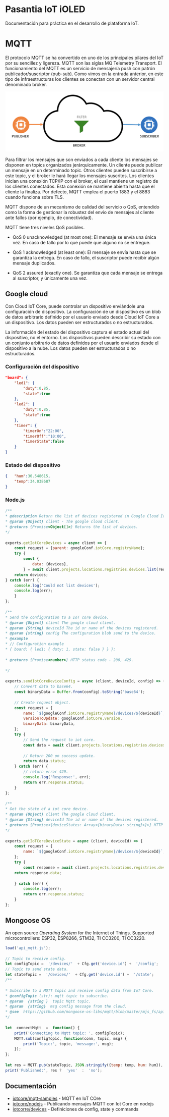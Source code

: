 # Pasantia IoT iOLED

Documentación para práctica en el desarrollo de plataforma IoT. 

# MQTT
El protocolo MQTT se ha convertido en uno de los principales pilares del IoT por su sencillez y ligereza. MQTT son las siglas MQ Telemetry Transport. El funcionamiento del MQTT es un servicio de mensajería push con patrón publicador/suscriptor (pub-sub). Como vimos en la entrada anterior, en este tipo de infraestructuras los clientes se conectan con un servidor central denominado broker.

![Pong](MQTT.png)

Para filtrar los mensajes que son enviados a cada cliente los mensajes se disponen en topics organizados jerárquicamente. Un cliente puede publicar un mensaje en un determinado topic. Otros clientes pueden suscribirse a este topic, y el broker le hará llegar los mensajes suscritos. Los clientes inician una conexión TCP/IP con el broker, el cual mantiene un registro de los clientes conectados. Esta conexión se mantiene abierta hasta que el cliente la finaliza. Por defecto, MQTT emplea el puerto 1883 y el 8883 cuando funciona sobre TLS.

MQTT dispone de un mecanismo de calidad del servicio o QoS, entendido como la forma de gestionar la robustez del envío de mensajes al cliente ante fallos (por ejemplo, de conectividad).

MQTT tiene tres niveles QoS posibles.

* QoS 0 unacknowledged (at most one): El mensaje se envía una única vez. En caso de fallo por lo que puede que alguno no se entregue.

* QoS 1 acknowledged (at least one): El mensaje se envía hasta que se garantiza la entrega. En caso de fallo, el suscriptor puede recibir algún mensaje duplicados.

* QoS 2 assured (exactly one). Se garantiza que cada mensaje se entrega al suscriptor, y únicamente una vez.

## Google cloud

Con Cloud IoT Core, puede controlar un dispositivo enviándole una configuración de dispositivo. La configuración de un dispositivo es un blob de datos arbitrario definido por el usuario enviado desde Cloud IoT Core a un dispositivo. Los datos pueden ser estructurados o no estructurados. 

La información del estado del dispositivo captura el estado actual del dispositivo, no el entorno. Los dispositivos pueden describir su estado con un conjunto arbitrario de datos definidos por el usuario enviados desde el dispositivo a la nube. Los datos pueden ser estructurados o no estructurados. 

### Configuración del dispositivo
```json
"board": {
	"led1": {
		"duty":0.85,
		"state":true
	},
	"led2": {
		"duty":0.85,
		"state":true
	},
	"timer": {
		"timerOn":"22:00",
		"timerOff":"10:00",
		"timerState":false
	}
}
```

### Estado del dispositivo
```json
{   "hum":30.548615,
    "temp":34.038687
}
```
  
### Node.js
```javascript
/**
* @description Return the list of devices registered in Google Cloud IoT core.
* @param {Object} client - The google cloud client.
* @returns {Promise<Object[]>} Returns the list of devices.
*/

exports.getIotCoreDevices = async client => {
	const request = {parent: googleConf.iotCore.registryName};
	try {
        const {
            data: {devices},
        } = await client.projects.locations.registries.devices.list(request);
    return devices;
} catch (err) {
    console.log('Could not list devices');
    console.log(err);
    }
};

/**
* Send the configuration to a IoT core device.
* @param {Object} client The google cloud client.
* @param {String} deviceId The id or name of the devices registered.
* @param {string} config The configuration blob send to the device.
* @example
* // Configuration example
* { board: { led1: { duty: 1, state: false } } };

* @returns {Promise<number>} HTTP status code - 200, 429.

*/

exports.sendIotCoreDeviceConfig = async (client, deviceId, config) => {
    // Convert data to base64.
    const binaryData = Buffer.from(config).toString('base64');

    // Create request object.
    const request = {
        name: `${googleConf.iotCore.registryName}/devices/${deviceId}`,
        versionToUpdate: googleConf.iotCore.version,
        binaryData: binaryData,
    };
    try {
        // Send the request to iot core.
        const data = await client.projects.locations.registries.devices.modifyCloudToDeviceConfig(request);

        // Return 200 on success update.
        return data.status;
    } catch (err) {
        // return error 429.
        console.log('Response:', err);
        return err.response.status;
    }
};

/**
* Get the state of a iot core device.
* @param {Object} client The google cloud client.
* @param {String} deviceId The id or name of the devices registered.
* @returns {Promise<{deviceStates: Array<{binaryData: string}>}>} HTTP status code - 200, 429.
*/

exports.getIoTCoreDeviceState = async (client, deviceId) => {
    const request = {
        name: `${googleConf.iotCore.registryName}/devices/${deviceId}`,
    };
    try {
        const response = await client.projects.locations.registries.devices.states.list(request);
    return response.data;

    } catch (err) {
        console.log(err);
        return err.response.status;
    }
};
```

## Mongoose OS
An open source _Operating System_ for the Internet of Things. Supported microcontrollers: ESP32, ESP8266, STM32, TI CC3200, TI CC3220.

```javascript
load('api_mqtt.js');

// Topic to receive config.
let configTopic =  '/devices/'  + Cfg.get('device.id') +  '/config';
// Topic to send state data.
let stateTopic =  '/devices/'  + Cfg.get('device.id') +  '/state';
/**

* Subscribe to a MQTT topic and receive config data from IoT Core.
* @configTopic (str): mqtt topic to subscribe.
* @param  {string }  topic Mqtt topic.
* @param  {string}  msg config message from the cloud.
* @see  https://github.com/mongoose-os-libs/mqtt/blob/master/mjs_fs/api_mqtt.js
*/

let  connectMqtt  =  function() {
	print('Connecting to Mqtt topic: ', configTopic);
	MQTT.sub(configTopic, function(conn, topic, msg) {
		print('Topic:', topic, 'message:', msg);
	});
};

let res = MQTT.pub(stateTopic, JSON.stringify({temp: temp, hum: hum}), 1);
print('Published:', res ?  'yes'  :  'no');
```

## Documentación

- [iotcore/mqtt-samples](https://cloud.google.com/iot/docs/samples/mqtt-samples) - MQTT en IoT COre
- [iotcore/nodejs](https://cloud.google.com/iot/docs/how-tos/mqtt-bridge#iot-core-mqtt-auth-run-nodejs) - Publicando mensajes MQTT con Iot Core en nodejs
- [iotcorre/devices](https://cloud.google.com/iot/docs/concepts/devices) - Definiciones de config, state y commands